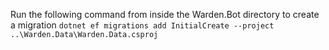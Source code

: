 ﻿Run the following command from inside the Warden.Bot directory to create a migration
`dotnet ef migrations add InitialCreate --project ..\Warden.Data\Warden.Data.csproj`